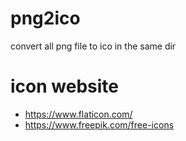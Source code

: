 # png2ico
convert all png file to ico in the same dir


# icon website
* https://www.flaticon.com/
* https://www.freepik.com/free-icons